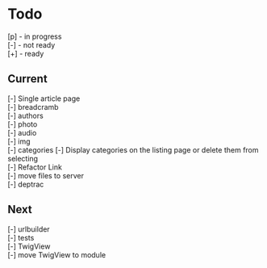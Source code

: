 # Todo

[p] - in progress  
[-] - not ready  
[+] - ready  

## Current

[-] Single article page  
    [-] breadcramb  
    [-] authors  
    [-] photo  
    [-] audio  
    [-] img  
    [-] categories
[-] Display categories on the listing page or delete them from selecting  
[-] Refactor Link  
[-] move files to server  
[-] deptrac  

## Next

[-] urlbuilder  
[-] tests  
    [-] TwigView  
[-] move TwigView to module  
